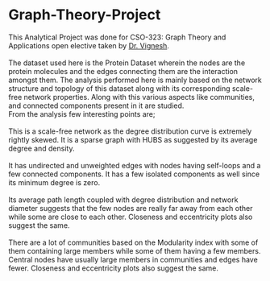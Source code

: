 # Graph-Theory-Project
This Analytical Project was done for CSO-323: Graph Theory and Applications open elective taken by [Dr. Vignesh](https://www.profile.iitbhu.ac.in/vignesh.cse/).
<br>
<br>
The dataset used here is the Protein Dataset wherein the nodes are the protein molecules and the edges connecting them are the interaction amongst them. The analysis performed here is mainly based on the network structure and topology of this dataset along with its corresponding scale-free network properties. Along with this various aspects like communities, and connected components present in it are studied.
<br>
From the analysis few interesting points are;
<br>
<br>
This is a scale-free network as the degree distribution curve is extremely rightly skewed. It is a sparse graph with HUBS as suggested by its average degree and density.
<br>
<br>
It has undirected and unweighted edges with nodes having self-loops and a few connected components. It has a few isolated components as well since its minimum degree is zero. 
<br>
<br>
Its average path length coupled with degree distribution and network diameter suggests that the few nodes are really far away from each other while some are close to each other. Closeness and eccentricity plots also suggest the same.
<br>
<br>
There are a lot of communities based on the Modularity index with some of them containing large members while some of them having a few members. Central nodes have usually large members in communities and edges have fewer. Closeness and eccentricity plots also suggest the same.
<br>
